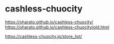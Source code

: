 # cashless-chuocity

https://oharato.github.io/cashless-chuocity/
https://oharato.github.io/cashless-chuocity/old.html

https://cashless-chuocity.jp/store_list/
